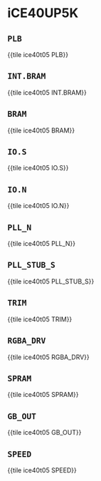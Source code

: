 # iCE40UP5K

## `PLB`

{{tile ice40t05 PLB}}

## `INT.BRAM`

{{tile ice40t05 INT.BRAM}}

## `BRAM`

{{tile ice40t05 BRAM}}

## `IO.S`

{{tile ice40t05 IO.S}}

## `IO.N`

{{tile ice40t05 IO.N}}

## `PLL_N`

{{tile ice40t05 PLL_N}}

## `PLL_STUB_S`

{{tile ice40t05 PLL_STUB_S}}

## `TRIM`

{{tile ice40t05 TRIM}}

## `RGBA_DRV`

{{tile ice40t05 RGBA_DRV}}

## `SPRAM`

{{tile ice40t05 SPRAM}}

## `GB_OUT`

{{tile ice40t05 GB_OUT}}

## `SPEED`

{{tile ice40t05 SPEED}}

